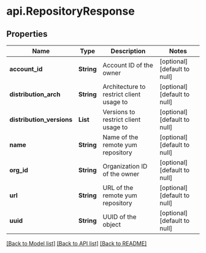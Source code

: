 # api.RepositoryResponse
## Properties

| Name | Type | Description | Notes |
|------------ | ------------- | ------------- | -------------|
| **account\_id** | **String** | Account ID of the owner | [optional] [default to null] |
| **distribution\_arch** | **String** | Architecture to restrict client usage to | [optional] [default to null] |
| **distribution\_versions** | **List** | Versions to restrict client usage to | [optional] [default to null] |
| **name** | **String** | Name of the remote yum repository | [optional] [default to null] |
| **org\_id** | **String** | Organization ID of the owner | [optional] [default to null] |
| **url** | **String** | URL of the remote yum repository | [optional] [default to null] |
| **uuid** | **String** | UUID of the object | [optional] [default to null] |

[[Back to Model list]](../README.md#documentation-for-models) [[Back to API list]](../README.md#documentation-for-api-endpoints) [[Back to README]](../README.md)

